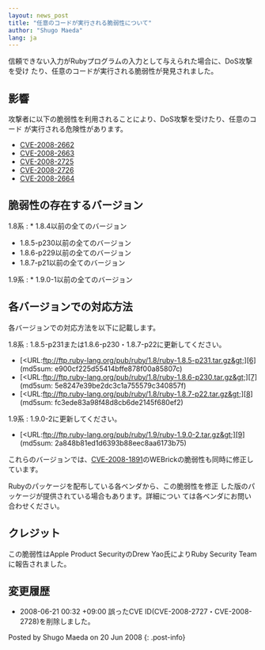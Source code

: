 ```yaml
---
layout: news_post
title: "任意のコードが実行される脆弱性について"
author: "Shugo Maeda"
lang: ja
---
```


信頼できない入力がRubyプログラムの入力として与えられた場合に、DoS攻撃を受け たり、任意のコードが実行される脆弱性が発見されました。

## 影響

攻撃者に以下の脆弱性を利用されることにより、DoS攻撃を受けたり、任意のコード が実行される危険性があります。

* [CVE-2008-2662][1]
* [CVE-2008-2663][2]
* [CVE-2008-2725][3]
* [CVE-2008-2726][4]
* [CVE-2008-2664][5]

## 脆弱性の存在するバージョン

1.8系
: * 1\.8.4以前の全てのバージョン
  * 1\.8.5-p230以前の全てのバージョン
  * 1\.8.6-p229以前の全てのバージョン
  * 1\.8.7-p21以前の全てのバージョン

1.9系
: * 1\.9.0-1以前の全てのバージョン

## 各バージョンでの対応方法

各バージョンでの対応方法を以下に記載します。

1.8系
: 1\.8.5-p231または1.8.6-p230・1.8.7-p22に更新してください。
  * [&lt;URL:ftp://ftp.ruby-lang.org/pub/ruby/1.8/ruby-1.8.5-p231.tar.gz&gt;][6]
    (md5sum: e900cf225d55414bffe878f00a85807c)
  * [&lt;URL:ftp://ftp.ruby-lang.org/pub/ruby/1.8/ruby-1.8.6-p230.tar.gz&gt;][7]
    (md5sum: 5e8247e39be2dc3c1a755579c340857f)
  * [&lt;URL:ftp://ftp.ruby-lang.org/pub/ruby/1.8/ruby-1.8.7-p22.tar.gz&gt;][8]
    (md5sum: fc3ede83a98f48d8cb6de2145f680ef2)

1.9系
: 1\.9.0-2に更新してください。
  * [&lt;URL:ftp://ftp.ruby-lang.org/pub/ruby/1.9/ruby-1.9.0-2.tar.gz&gt;][9]
    (md5sum: 2a848b81ed1d6393b88eec8aa6173b75)

これらのバージョンでは、[CVE-2008-1891][10]のWEBrickの脆弱性も同時に修正しています。

Rubyのパッケージを配布している各ベンダから、この脆弱性を修正 した版のパッケージが提供されている場合もあります。詳細につい
ては各ベンダにお問い合わせください。

## クレジット

この脆弱性はApple Product SecurityのDrew Yao氏によりRuby Security Teamに報告されました。

## 変更履歴

* 2008-06-21 00:32 +09:00 誤ったCVE ID(CVE-2008-2727・CVE-2008-2728)を削除しました。

Posted by Shugo Maeda on 20 Jun 2008
{: .post-info}



[1]: http://cve.mitre.org/cgi-bin/cvename.cgi?name=CVE-2008-2662 
[2]: http://cve.mitre.org/cgi-bin/cvename.cgi?name=CVE-2008-2663 
[3]: http://cve.mitre.org/cgi-bin/cvename.cgi?name=CVE-2008-2725 
[4]: http://cve.mitre.org/cgi-bin/cvename.cgi?name=CVE-2008-2726 
[5]: http://cve.mitre.org/cgi-bin/cvename.cgi?name=CVE-2008-2664 
[6]: ftp://ftp.ruby-lang.org/pub/ruby/1.8/ruby-1.8.5-p231.tar.gz 
[7]: ftp://ftp.ruby-lang.org/pub/ruby/1.8/ruby-1.8.6-p230.tar.gz 
[8]: ftp://ftp.ruby-lang.org/pub/ruby/1.8/ruby-1.8.7-p22.tar.gz 
[9]: ftp://ftp.ruby-lang.org/pub/ruby/1.9/ruby-1.9.0-2.tar.gz 
[10]: http://cve.mitre.org/cgi-bin/cvename.cgi?name=CVE-2008-1891 
